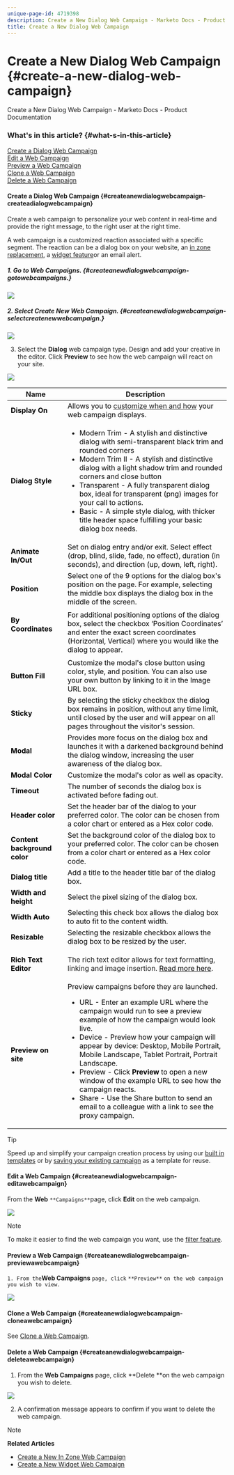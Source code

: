 ```yaml
---
unique-page-id: 4719398
description: Create a New Dialog Web Campaign - Marketo Docs - Product Documentation
title: Create a New Dialog Web Campaign
---
```


# Create a New Dialog Web Campaign {#create-a-new-dialog-web-campaign}

Create a New Dialog Web Campaign - Marketo Docs - Product Documentation

### What's in this article? {#what-s-in-this-article}

[Create a Dialog Web Campaign](#createanewdialogwebcampaign-createadialogwebcampaign)  
[Edit a Web Campaign](#createanewdialogwebcampaign-editawebcampaign)  
[Preview a Web Campaign](#createanewdialogwebcampaign-previewawebcampaign)  
[Clone a Web Campaign](#createanewdialogwebcampaign-cloneawebcampaign)  
[Delete a Web Campaign](#createanewdialogwebcampaign-deleteawebcampaign)

#### Create a Dialog Web Campaign {#createanewdialogwebcampaign-createadialogwebcampaign}

Create a web campaign to personalize your web content in real-time and provide the right message, to the right user at the right time.

A web campaign is a customized reaction associated with a specific segment. The reaction can be a dialog box on your website, an [in zone replacement](create-a-new-in-zone-web-campaign.md), a [widget feature](create-a-new-widget-web-campaign.md)or an email alert.

##### 1. Go to Web Campaigns. {#createanewdialogwebcampaign-gotowebcampaigns.}

![](assets/image2016-8-18-15-3a48-3a45.png)

##### 2. Select Create New Web Campaign. {#createanewdialogwebcampaign-selectcreatenewwebcampaign.}

![](assets/image2016-11-4-10-3a58-3a32.png)

3. Select the **Dialog** web campaign type. Design and add your creative in the editor. Click **Preview** to see how the web campaign will react on your site.

![](assets/new-3.png)

<table class="confluenceTable"> 
 <thead> 
  <tr> 
   <th colspan="1" rowspan="1">Name</th> 
   <th colspan="1" rowspan="1">Description</th> 
  </tr> 
 </thead> 
 <tbody> 
  <tr> 
   <td colspan="1"><span style="color: rgb(0,0,0);"><strong>Display On</strong></span></td> 
   <td colspan="1"><span style="color: rgb(0,0,0);">Allows you to</span> <a href="http://docs.marketo.com/display/DOCS/Set+How+Your+Web+Campaign+Displays" class="external-link" rel="nofollow">customize when and how</a> <span style="color: rgb(0,0,0);">your web campaign displays.</span></td> 
  </tr> 
  <tr> 
   <td colspan="1" rowspan="1"><strong><span style="color: rgb(0,0,0);">Dialog Style</span></strong></td> 
   <td colspan="1" rowspan="1"> 
    <ul style="margin-left: 0.0px;"> 
     <li><span style="color: rgb(0,0,0);">Modern Trim - A stylish and distinctive dialog with semi-transparent black trim and rounded corners</span></li> 
     <li><span style="color: rgb(0,0,0);">Modern Trim II - A stylish and distinctive dialog with a light shadow trim and rounded corners and close button</span></li> 
     <li><span style="color: rgb(0,0,0);">Transparent - A fully transparent dialog box, ideal for transparent (png) images for your call to actions. </span></li> 
     <li><span style="color: rgb(0,0,0);">Basic - A simple style dialog, with thicker title header space fulfilling your basic dialog box needs.</span></li> 
    </ul></td> 
  </tr> 
  <tr> 
   <td colspan="1"><span style="color: rgb(0,0,0);"><strong>Animate In/Out</strong></span></td> 
   <td colspan="1"><span style="color: rgb(0,0,0);">Set on dialog entry and/or exit. Select effect (drop, blind, slide, fade, no effect), duration (in seconds), and direction (up, down, left, right).</span></td> 
  </tr> 
  <tr> 
   <td colspan="1" rowspan="1"><p><strong><span style="color: rgb(0,0,0);">Position</span></strong></p></td> 
   <td colspan="1" rowspan="1"><span style="color: rgb(0,0,0);">Select one of the 9 options for the dialog box's position on the page. For example, selecting the middle box displays the dialog box in the middle of the screen.</span></td> 
  </tr> 
  <tr> 
   <td colspan="1" rowspan="1"><p><strong><span style="color: rgb(0,0,0);">By Coordinates</span></strong></p><p><span><br></span></p></td> 
   <td colspan="1" rowspan="1"><span style="color: rgb(0,0,0);">For additional positioning options of the dialog box, select the checkbox ‘Position Coordinates’ and enter the exact screen coordinates (Horizontal, Vertical) where you would like the dialog to appear.</span></td> 
  </tr> 
  <tr> 
   <td colspan="1"><span style="color: rgb(0,0,0);"><strong>Button Fill</strong></span></td> 
   <td colspan="1"><span style="color: rgb(0,0,0);">Customize the modal's close button using color, style, and position. You can also use your own button by linking to it in the Image URL box.</span></td> 
  </tr> 
  <tr> 
   <td colspan="1"><strong><span style="color: rgb(0,0,0);">Sticky</span></strong></td> 
   <td colspan="1"><span style="color: rgb(0,0,0);">By selecting the sticky checkbox the dialog box remains in position, without any time limit, until closed by the user and will appear on all pages throughout the visitor's session.</span></td> 
  </tr> 
  <tr> 
   <td colspan="1"><strong><span style="color: rgb(0,0,0);">Modal</span></strong></td> 
   <td colspan="1"><span style="color: rgb(0,0,0);">Provides more focus on the dialog box and launches it with a darkened background behind the dialog window, increasing the user awareness of the dialog box.</span></td> 
  </tr> 
  <tr> 
   <td colspan="1"><span style="color: rgb(0,0,0);"><strong>Modal Color</strong></span></td> 
   <td colspan="1"><span style="color: rgb(0,0,0);">Customize the modal's color as well as opacity.</span></td> 
  </tr> 
  <tr> 
   <td colspan="1"><strong><span style="color: rgb(0,0,0);">Timeout </span></strong></td> 
   <td colspan="1"><span style="color: rgb(0,0,0);">The number of seconds the dialog box is activated before fading out.</span></td> 
  </tr> 
  <tr> 
   <td colspan="1"><strong><span style="color: rgb(0,0,0);">Header color</span></strong></td> 
   <td colspan="1"><span style="color: rgb(0,0,0);">Set the header bar of the dialog to your preferred color. The color can be chosen from a color chart or entered as a Hex color code. </span></td> 
  </tr> 
  <tr> 
   <td colspan="1"><strong><span style="color: rgb(0,0,0);">Content background color </span></strong></td> 
   <td colspan="1"><span style="color: rgb(0,0,0);">Set the background color of the dialog box to your preferred color. The color can be chosen from a color chart or entered as a Hex color code. </span></td> 
  </tr> 
  <tr> 
   <td colspan="1"><strong><span style="color: rgb(0,0,0);">Dialog title</span></strong></td> 
   <td colspan="1"><span style="color: rgb(0,0,0);">Add a title to the header title bar of the dialog box.</span></td> 
  </tr> 
  <tr> 
   <td colspan="1"><strong><span style="color: rgb(0,0,0);">Width and height</span></strong></td> 
   <td colspan="1"><span style="color: rgb(0,0,0);">Select the pixel sizing of the dialog box.</span></td> 
  </tr> 
  <tr> 
   <td colspan="1"><strong><span style="color: rgb(0,0,0);">Width Auto</span></strong></td> 
   <td colspan="1"><span style="color: rgb(0,0,0);">Selecting this check box allows the dialog box to auto fit to the content width.</span></td> 
  </tr> 
  <tr> 
   <td colspan="1"><strong><span style="color: rgb(0,0,0);">Resizable </span></strong></td> 
   <td colspan="1"><span style="color: rgb(0,0,0);">Selecting the resizable checkbox allows the dialog box to be resized by the user.</span></td> 
  </tr> 
  <tr> 
   <td colspan="1"><strong><span style="color: rgb(0,0,0);">Rich Text Editor</span></strong></td> 
   <td colspan="1"><p>The rich text editor allows for text formatting, linking and image insertion. <a href="using-the-web-personalization-rich-text-editor.md"><span style="color: rgb(0,0,0);">Read more here</span></a>.</p></td> 
  </tr> 
  <tr> 
   <td colspan="1"><strong><span style="color: rgb(0,0,0);">Preview on site</span></strong></td> 
   <td colspan="1"><span style="color: rgb(0,0,0);">Preview campaigns before they are launched.</span><br> 
    <ul style="margin-left: 0.0px;"> 
     <li><span style="color: rgb(0,0,0);">URL - Enter an example URL where the campaign would run to see a preview example of how the campaign would look live.</span></li> 
     <li><span style="color: rgb(0,0,0);">Device - Preview how your campaign will appear by device: Desktop, Mobile Portrait, Mobile Landscape, Tablet Portrait, Portrait Landscape.<br></span></li> 
     <li><span style="color: rgb(0,0,0);">Preview - Click <strong>Preview </strong>to open a new window of the example URL to see how the campaign reacts.</span></li> 
     <li><span style="color: rgb(0,0,0);">Share - Use the Share button to send an email to a colleague with a link to see the proxy campaign.</span></li> 
    </ul></td> 
  </tr> 
 </tbody> 
</table>

>[!TIP]
>
>Speed up and simplify your campaign creation process by using our [built in templates](../../../../welcome-to-marketo-docs/product-docs/web-personalization/using-templates/using-templates-to-create-web-campaigns.md) or by [saving your existing campaign](../../../../welcome-to-marketo-docs/product-docs/web-personalization/using-templates/using-templates-to-create-web-campaigns.md) as a template for reuse.

#### Edit a Web Campaign {#createanewdialogwebcampaign-editawebcampaign}

From the **Web** `**Campaigns**`page, click **Edit** on the web campaign.

![](assets/image2016-11-4-11-3a6-3a19.png)

>[!NOTE]
>
>To make it easier to find the web campaign you want, use the [filter feature](filter-web-campaigns.md).

#### Preview a Web Campaign {#createanewdialogwebcampaign-previewawebcampaign}

`1. From the`**Web Campaigns** `page, click` `**Preview**` `on the web campaign you wish to view.`

![](assets/image2016-11-4-11-3a8-3a58.png)

#### Clone a Web Campaign {#createanewdialogwebcampaign-cloneawebcampaign}

See [Clone a Web Campaign](clone-a-web-campaign.md).

#### Delete a Web Campaign {#createanewdialogwebcampaign-deleteawebcampaign}

1. From the **Web Campaigns** page, click **Delete **on the web campaign you wish to delete.

![](assets/web-campaigns-1-delete-hand.png)

2. A confirmation message appears to confirm if you want to delete the web campaign.

>[!NOTE]
>
>**Related Articles**
>
>* [Create a New In Zone Web Campaign](create-a-new-in-zone-web-campaign.md)
>* [Create a New Widget Web Campaign](create-a-new-widget-web-campaign.md)
>

